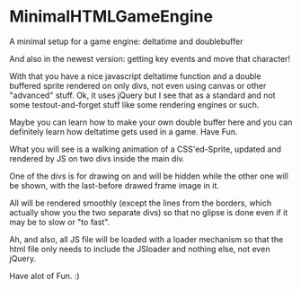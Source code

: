# MinimalHTMLGameEngine
A minimal setup for a game engine: deltatime and doublebuffer

And also in the newest version: getting key events and move that character!

With that you have a nice javascript deltatime function and a
double buffered sprite rendered on only divs, not even using canvas or
other "advanced" stuff. Ok, it uses jQuery but I see that as a standard
and not some testout-and-forget stuff like some rendering engines or such.

Maybe you can learn how to make your own double buffer here and you can
definitely learn how deltatime gets used in a game. Have Fun.

What you will see is a walking animation of a CSS'ed-Sprite,
updated and rendered by JS on two divs inside the main div.

One of the divs is for drawing on and will be hidden while the
other one will be shown, with the last-before drawed frame image 
in it.

All will be rendered smoothly (except the lines from the borders,
which actually show you the two separate divs) so that no glipse is done
even if it may be to slow or "to fast".

Ah, and also, all JS file will be loaded with a loader mechanism so that
the html file only needs to include the JSloader and nothing else, not
even jQuery.

Have alot of Fun. :)
